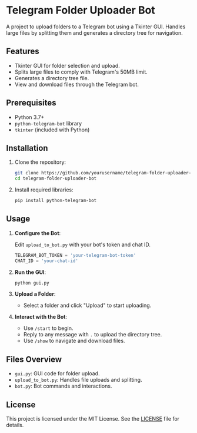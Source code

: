 
# Telegram Folder Uploader Bot

A project to upload folders to a Telegram bot using a Tkinter GUI. Handles large files by splitting them and generates a directory tree for navigation.

## Features

- Tkinter GUI for folder selection and upload.
- Splits large files to comply with Telegram's 50MB limit.
- Generates a directory tree file.
- View and download files through the Telegram bot.

## Prerequisites

- Python 3.7+
- `python-telegram-bot` library
- `tkinter` (included with Python)

## Installation

1. Clone the repository:

   ```bash
   git clone https://github.com/yourusername/telegram-folder-uploader-bot.git
   cd telegram-folder-uploader-bot
   ```

2. Install required libraries:

   ```bash
   pip install python-telegram-bot
   ```

## Usage

1. **Configure the Bot**:

   Edit `upload_to_bot.py` with your bot's token and chat ID.

   ```python
   TELEGRAM_BOT_TOKEN = 'your-telegram-bot-token'
   CHAT_ID = 'your-chat-id'
   ```

2. **Run the GUI**:

   ```bash
   python gui.py
   ```

3. **Upload a Folder**:

   - Select a folder and click "Upload" to start uploading.

4. **Interact with the Bot**:

   - Use `/start` to begin.
   - Reply to any message with `.` to upload the directory tree.
   - Use `/show` to navigate and download files.

## Files Overview

- `gui.py`: GUI code for folder upload.
- `upload_to_bot.py`: Handles file uploads and splitting.
- `bot.py`: Bot commands and interactions.

## License

This project is licensed under the MIT License. See the [LICENSE](LICENSE) file for details.
